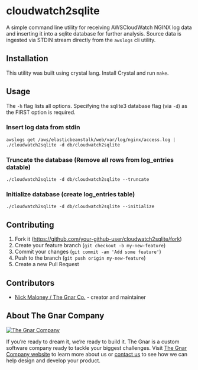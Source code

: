 # cloudwatch2sqlite

A simple command line utility for receiving AWSCloudWatch NGINX log data and inserting it into a sqlite database for further analysis. Source data is ingested via STDIN stream directly from the `awslogs` cli utility.

## Installation

This utility was built using crystal lang. Install Crystal and run `make`.

## Usage

The `-h` flag lists all options. Specifying the sqlite3 database flag (via `-d`) as the FIRST option is required.

### Insert log data from stdin
`awslogs get /aws/elasticbeanstalk/web/var/log/nginx/access.log | ./cloudwatch2sqlite -d db/cloudwatch2sqlite`

### Truncate the database (Remove all rows from log_entries datable)
`./cloudwatch2sqlite -d db/cloudwatch2sqlite --truncate`

### Initialize database (create log_entries table)
`./cloudwatch2sqlite -d db/cloudwatch2sqlite --initialize`

## Contributing
1. Fork it (<https://github.com/your-github-user/cloudwatch2sqlite/fork>)
2. Create your feature branch (`git checkout -b my-new-feature`)
3. Commit your changes (`git commit -am 'Add some feature'`)
4. Push to the branch (`git push origin my-new-feature`)
5. Create a new Pull Request

## Contributors

- [Nick Maloney / The Gnar Co.](https://github.com/ngmaloney) - creator and maintainer

## About The Gnar Company

<a href="https://www.thegnar.com/">
    <img alt="The Gnar Company" src="https://avatars0.githubusercontent.com/u/17011419?s=100&v=4" />
</a>

If you’re ready to dream it, we’re ready to build it. The Gnar is a custom software company ready to tackle your biggest challenges. Visit [The Gnar Company website](https://www.thegnar.com/) to learn more about us or [contact us](https://www.thegnar.com/contact) to see how we can help design and develop your product.
